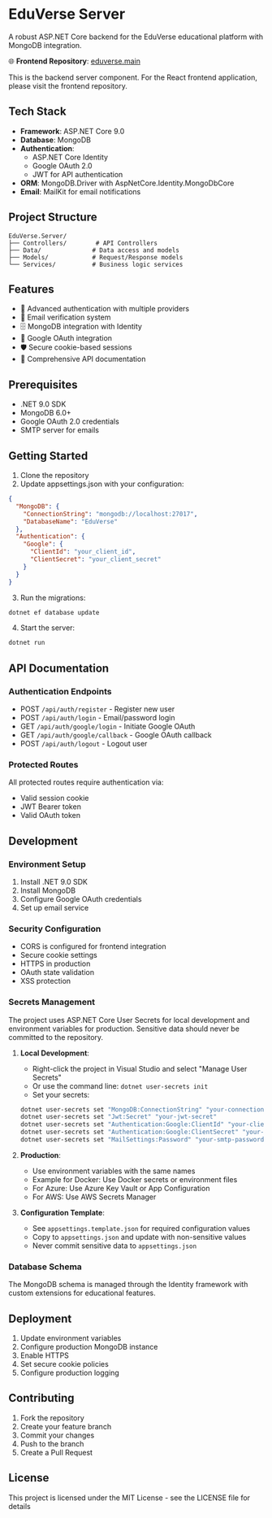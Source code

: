 # EduVerse Server

A robust ASP.NET Core backend for the EduVerse educational platform with MongoDB integration.

🌐 **Frontend Repository**: [eduverse.main](https://github.com/kentrussel-dev/eduverse.main)

This is the backend server component. For the React frontend application, please visit the frontend repository.

## Tech Stack

- **Framework**: ASP.NET Core 9.0
- **Database**: MongoDB
- **Authentication**: 
  - ASP.NET Core Identity
  - Google OAuth 2.0
  - JWT for API authentication
- **ORM**: MongoDB.Driver with AspNetCore.Identity.MongoDbCore
- **Email**: MailKit for email notifications

## Project Structure

```
EduVerse.Server/
├── Controllers/        # API Controllers
├── Data/              # Data access and models
├── Models/            # Request/Response models
└── Services/          # Business logic services
```

## Features

- 🔐 Advanced authentication with multiple providers
- 📧 Email verification system
- 🗄️ MongoDB integration with Identity
- 🔑 Google OAuth integration
- 🛡️ Secure cookie-based sessions
- 📝 Comprehensive API documentation

## Prerequisites

- .NET 9.0 SDK
- MongoDB 6.0+
- Google OAuth 2.0 credentials
- SMTP server for emails

## Getting Started

1. Clone the repository
2. Update appsettings.json with your configuration:
```json
{
  "MongoDB": {
    "ConnectionString": "mongodb://localhost:27017",
    "DatabaseName": "EduVerse"
  },
  "Authentication": {
    "Google": {
      "ClientId": "your_client_id",
      "ClientSecret": "your_client_secret"
    }
  }
}
```

3. Run the migrations:
```powershell
dotnet ef database update
```

4. Start the server:
```powershell
dotnet run
```

## API Documentation

### Authentication Endpoints

- POST `/api/auth/register` - Register new user
- POST `/api/auth/login` - Email/password login
- GET `/api/auth/google/login` - Initiate Google OAuth
- GET `/api/auth/google/callback` - Google OAuth callback
- POST `/api/auth/logout` - Logout user

### Protected Routes

All protected routes require authentication via:
- Valid session cookie
- JWT Bearer token
- Valid OAuth token

## Development

### Environment Setup

1. Install .NET 9.0 SDK
2. Install MongoDB
3. Configure Google OAuth credentials
4. Set up email service

### Security Configuration

- CORS is configured for frontend integration
- Secure cookie settings
- HTTPS in production
- OAuth state validation
- XSS protection

### Secrets Management

The project uses ASP.NET Core User Secrets for local development and environment variables for production. Sensitive data should never be committed to the repository.

1. **Local Development**:
   - Right-click the project in Visual Studio and select "Manage User Secrets"
   - Or use the command line: `dotnet user-secrets init`
   - Set your secrets:
   ```bash
   dotnet user-secrets set "MongoDB:ConnectionString" "your-connection-string"
   dotnet user-secrets set "Jwt:Secret" "your-jwt-secret"
   dotnet user-secrets set "Authentication:Google:ClientId" "your-client-id"
   dotnet user-secrets set "Authentication:Google:ClientSecret" "your-client-secret"
   dotnet user-secrets set "MailSettings:Password" "your-smtp-password"
   ```

2. **Production**:
   - Use environment variables with the same names
   - Example for Docker: Use Docker secrets or environment files
   - For Azure: Use Azure Key Vault or App Configuration
   - For AWS: Use AWS Secrets Manager

3. **Configuration Template**:
   - See `appsettings.template.json` for required configuration values
   - Copy to `appsettings.json` and update with non-sensitive values
   - Never commit sensitive data to `appsettings.json`

### Database Schema

The MongoDB schema is managed through the Identity framework with custom extensions for educational features.

## Deployment

1. Update environment variables
2. Configure production MongoDB instance
3. Enable HTTPS
4. Set secure cookie policies
5. Configure production logging

## Contributing

1. Fork the repository
2. Create your feature branch
3. Commit your changes
4. Push to the branch
5. Create a Pull Request

## License

This project is licensed under the MIT License - see the LICENSE file for details
